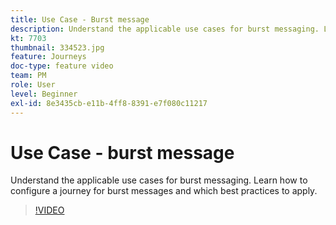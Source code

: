 ```yaml
---
title: Use Case - Burst message
description: Understand the applicable use cases for burst messaging. Learn how to configure a journey for burst messages and which best practices to apply.
kt: 7703
thumbnail: 334523.jpg
feature: Journeys
doc-type: feature video
team: PM
role: User
level: Beginner
exl-id: 8e3435cb-e11b-4ff8-8391-e7f080c11217
---
```

# Use Case - burst message

Understand the applicable use cases for burst messaging. Learn how to configure a journey for burst messages and which best practices to apply.

>[!VIDEO](https://video.tv.adobe.com/v/334523?quality=12)
